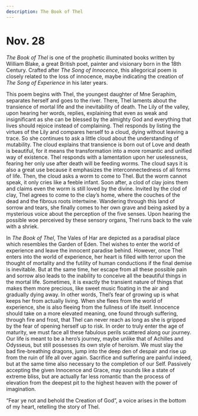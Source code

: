 ```yaml
---
description: The Book of Thel
---
```


# Nov. 28

_The Book of Thel_ is one of the prophetic illuminated books written by William Blake, a great British poet, painter and visionary born in the 18th Century. Crafted after _The Song of Innocence_, this allegorical poem is closely related to the loss of innocence, maybe indicating the creation of _The Song of Experience_ in his later years.

This poem begins with Thel, the youngest daughter of Mne Seraphim, separates herself and goes to the river. There, Thel laments about the transience of mortal life and the inevitability of death. The Lily of the valley, upon hearing her words, replies, explaining that even as weak and insignificant as she can be blessed by the almighty God and everything that lives should rejoice instead of complaining. Thel responds by listing the virtues of the Lily and compares herself to a cloud, dying without leaving a trace. So she continues to ask a little cloud about the understanding of mutability. The cloud explains that transience is born out of Love and death is beautiful, for it means the transformation into a more romantic and unified way of existence. Thel responds with a lamentation upon her uselessness, fearing her only use after death will be feeding worms. The cloud says it is also a great use because it emphasizes the interconnectedness of all forms of life. Then, the cloud asks a worm to come to Thel. But the worm cannot speak, it only cries like a feeble infant. Soon after, a clod of clay joins them and claims even the worm is still loved by the divine. Invited by the clod of clay, Thel agrees to come to the clay’s home, where the couches of the dead and the fibrous roots intertwine. Wandering through this land of sorrow and tears, she finally comes to her own grave and being asked by a mysterious voice about the perception of the five senses. Upon hearing the possible woe perceived by these sensory organs, Thel runs back to the vale with a shriek.

In _The Book of Thel_, The Vales of Har are depicted as a paradisal place which resembles the Garden of Eden. Thel wishes to enter the world of experience and leave the innocent paradise behind. However, once Thel enters into the world of experience, her heart is filled with terror upon the thought of mortality and the futility of human conductions if the final demise is inevitable. But at the same time, her escape from all these possible pain and sorrow also leads to the inability to conceive all the beautiful things in the mortal life. Sometimes, it is exactly the transient nature of things that makes them more precious, like sweet music floating in the air and gradually dying away. In other words, Thel’s fear of growing up is what keeps her from actually living. When she flees from the world of experience, she is also fleeing from the fullness of life itself. Innocence should take on a more elevated meaning, one found through suffering, through fire and frost, that Thel can never reach as long as she is gripped by the fear of opening herself up to risk. In order to truly enter the age of maturity, we must face all these fabulous perils scattered along our journey. Our life is meant to be a hero’s journey, maybe unlike that of Achilles and Odysseus, but still possesses its own style of heroism. We must slay the bad fire-breathing dragons, jump into the deep den of despair and rise up from the ruin of life all over again. Sacrifice and suffering are painful indeed, but at the same time also necessary to the completion of our Self. Passively accepting the given Innocence and Grace, may sounds like a state of extreme bliss, but are actually far less romantic than the process of elevation from the deepest pit to the highest heaven with the power of imagination.

“Fear ye not and behold the Creation of God”, a voice arises in the bottom of my heart, retelling the story of Thel.

